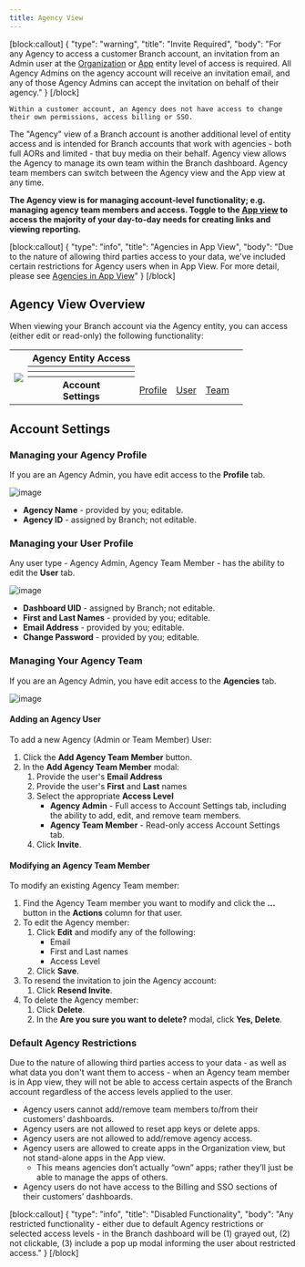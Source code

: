 ```yaml
---
title: Agency View
---
```

[block:callout]
{
  "type": "warning",
  "title": "Invite Required",
  "body": "For any Agency to access a customer Branch account, an invitation from an Admin user at the [Organization](/dashboard/organization-view/#adding-an-agency) or [App](/dashboard/app-view/#adding-an-agency) entity level of access is required. All Agency Admins on the agency account will receive an invitation email, and any of those Agency Admins can accept the invitation on behalf of their agency."
}
[/block]

	Within a customer account, an Agency does not have access to change their own permissions, access billing or SSO.

The "Agency" view of a Branch account is another additional level of entity access and is intended for Branch accounts that work with agencies - both full AORs and limited - that buy media on their behalf. Agency view allows the Agency to manage its own team within the Branch dashboard. Agency team members can switch between the Agency view and the App view at any time.

**The Agency view is for managing account-level functionality; e.g. managing agency team members and access.  Toggle to the [App view](app-view.md) to access the majority of your day-to-day needs for creating links and viewing reporting.**

[block:callout]
{
  "type": "info",
  "title": "Agencies in App View",
  "body": "Due to the nature of allowing third parties access to your data, we've included certain restrictions for Agency users when in App View.  For more detail, please see [Agencies in App View](/dashboard/app-view/#agencies-in-app-view)"
}
[/block]

## Agency View Overview

When viewing your Branch account via the Agency entity, you can access (either edit or read-only) the following functionality:

<table>
  <tr>
    <th rowspan="5"><img src="/images/pages/dashboard/access-levels/agency-nav.png"></th>
  </tr>
	<tr>
		<th><b>Agency Entity Access</b></th>
		<th></th>
		<th></th>
		<th></th>
		<th></th>
	</tr>
  <tr>
		<th></th>
		<td></td>
		<td></td>
		<td></td>
		<td></td>
	</tr>
	<tr>
		<th></th>
		<td></td>
    <td></td>
		<td></td>
		<td></td>
  </tr>
	<tr>
		<th><b>Account<br/>Settings</b></th>
		<td><a href="/dashboard/agency-view/#managing-your-agency-profile">Profile</a></td>
		<td><a href="/dashboard/agency-view/#managing-your-user-profile">User</a></td>
    <td><a href="/dashboard/agency-view/#managing-your-agency-team">Team</a></td>
		<td></td>
  </tr>
</table>

## Account Settings

### Managing your Agency Profile

If you are an Agency Admin, you have edit access to the <notranslate>**Profile**</notranslate> tab.

![image](/images/pages/dashboard/access-levels/agency-profile.png)

- <notranslate>**Agency Name**</notranslate> - provided by you; editable.
- <notranslate>**Agency ID**</notranslate> - assigned by Branch; not editable.

### Managing your User Profile

Any user type - Agency Admin, Agency Team Member - has the ability to edit the <notranslate>**User**</notranslate> tab.

![image](/images/pages/dashboard/access-levels/agency-user.png)

- <notranslate>**Dashboard UID**</notranslate> - assigned by Branch; not editable.
- <notranslate>**First and Last Names**</notranslate> - provided by you; editable.
- <notranslate>**Email Address**</notranslate> - provided by you; editable.
- <notranslate>**Change Password**</notranslate> - provided by you; editable.

### Managing Your Agency Team

If you are an Agency Admin, you have edit access to the <notranslate>**Agencies**</notranslate> tab.

![image](/images/pages/dashboard/access-levels/agency-team-add.gif)

#### Adding an Agency User

To add a new Agency (Admin or Team Member) User:

1. Click the <notranslate>**Add Agency Team Member**</notranslate> button.
2. In the <notranslate>**Add Agency Team Member**</notranslate> modal:
	1. Provide the user's <notranslate>**Email Address**</notranslate>
	1. Provide the user's <notranslate>**First**</notranslate> and <notranslate>**Last**</notranslate> names
	1. Select the appropriate <notranslate>**Access Level**</notranslate>
		- <notranslate>**Agency Admin**</notranslate> - Full access to Account Settings tab, including the ability to add, edit, and remove team members.
		- <notranslate>**Agency Team Member**</notranslate> - Read-only access Account Settings tab.
	1. Click <notranslate>**Invite**</notranslate>.

#### Modifying an Agency Team Member

To modify an existing Agency Team member:

1. Find the Agency Team member you want to modify and click the <notranslate>**...**</notranslate> button in the <notranslate>**Actions**</notranslate> column for that user.
1. To edit the Agency member:
	1. Click <notranslate>**Edit**</notranslate> and modify any of the following:
		- Email
		- First and Last names
		- Access Level
	1. Click <notranslate>**Save**</notranslate>.
1. To resend the invitation to join the Agency account:
	1. Click <notranslate>**Resend Invite**</notranslate>.
1. To delete the Agency member:
	1. Click <notranslate>**Delete**</notranslate>.
	1. In the <notranslate>**Are you sure you want to delete?**</notranslate> modal, click <notranslate>**Yes, Delete**</notranslate>.

### Default Agency Restrictions

Due to the nature of allowing third parties access to your data -  as well as what data you don't want them to access - when an Agency team member is in App view, they will not be able to access certain aspects of the Branch account regardless of the access levels applied to the user.

- Agency users cannot add/remove team members to/from their customers’ dashboards.
- Agency users are not allowed to reset app keys or delete apps.
- Agency users are not allowed to add/remove agency access.
- Agency users are allowed to create apps in the Organization view, but not stand-alone apps in the App view.
	- This means agencies don’t actually “own” apps; rather they’ll just be able to manage the apps of others.
- Agency users do not have access to the Billing and SSO sections of their customers’ dashboards.

[block:callout]
{
  "type": "info",
  "title": "Disabled Functionality",
  "body": "Any restricted functionality - either due to default Agency restrictions or selected access levels - in the Branch dashboard will be (1) grayed out, (2) not clickable, (3) include a pop up modal informing the user about restricted access."
}
[/block]
